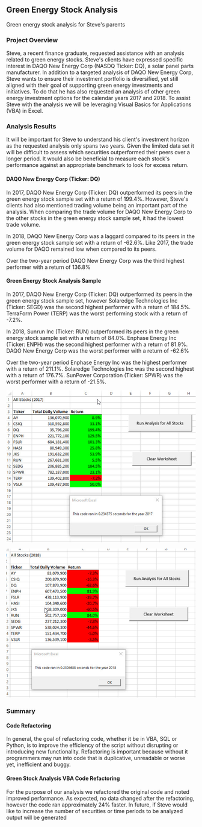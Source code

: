 ## Green Energy Stock Analysis
Green energy stock analysis for Steve's parents

### Project Overview

Steve, a recent finance graduate, requested assistance with an analysis related to green energy stocks. Steve's clients have expressed specific interest in DAQO New Energy Corp (NASDQ Ticker: DQ), a solar panel parts manufacturer. In addition to a targeted analysis of DAQO New Energy Corp, Steve wants to ensure their investment portfolio is diversified, yet still aligned with their goal of supporting green energy investments and initiatives. To do that he has also requested an analysis of other green energy investment options for the calendar years 2017 and 2018. To assist Steve with the analysis we will be leveraging Visual Basics for Applications (VBA) in Excel. 


### Analysis Results
It will be important for Steve to understand his client's investment horizon as the requested analysis only spans two years. Given the limited data set it will be difficult to assess which securities outperformed their peers over a longer period. It would also be beneficial to measure each stock's performance against an appropriate benchmark to look for excess return.

#### DAQO New Energy Corp (Ticker: DQ)
In 2017, DAQO New Energy Corp (Ticker: DQ) outperformed its peers in the green energy stock sample set with a return of 199.4%. However, Steve's clients had also mentioned trading volume being an important part of the analysis. When comparing the trade volume for DAQO New Energy Corp to the other stocks in the green energy stock sample set, it had the lowest trade volume.

In 2018, DAQO New Energy Corp was a laggard compared to its peers in the green energy stock sample set with a return of -62.6%. Like 2017, the trade volume for DAQO remained low when compared to its peers.

Over the two-year period DAQO New Energy Corp was the third highest performer with a return of 136.8%

#### Green Energy Stock Analysis Sample
In 2017, DAQO New Energy Corp (Ticker: DQ) outperformed its peers in the green energy stock sample set, however Solaredge Technologies Inc (Ticker: SEGD) was the second highest performer with a return of 184.5%. TerraForm Power (TERP) was the worst performing stock with a return of -7.2%.

In 2018, Sunrun Inc (Ticker: RUN) outperformed its peers in the green energy stock sample set with a return of 84.0%. Enphase Energy Inc (Ticker: ENPH) was the second highest performer with a return of 81.9%. DAQO New Energy Corp was the worst performer with a return of -62.6%

Over the two-year period Enphase Energy Inc was the highest performer with a return of 211.1%. Solaredge Technologies Inc was the second highest with a return of 176.7%. SunPower Corporation (Ticker: SPWR) was the worst performer with a return of -21.5%.

![](https://github.com/NAppazeller/stock-analysis/blob/main/Resources/2017%20Refactor%20Execution%20Time.jpg)

![](https://github.com/NAppazeller/stock-analysis/blob/df86747be99e3c90483bd4a956402e8062aff0f9/Resources/2018%20Refactor%20Execution%20Time.jpg)

### Summary
#### Code Refactoring
In general, the goal of refactoring code, whether it be in VBA, SQL or Python, is to improve the efficiency of the script without disrupting or introducing new functionality. Refactoring is important because without it programmers may run into code that is duplicative, unreadable or worse yet, inefficient and buggy. 


#### Green Stock Analysis VBA Code Refactoring
For the purpose of our analysis we refactored the original code and noted improved performance. As expected, no data changed after the refactoring, however the code ran approximately 24% faster. In future, if Steve would like to increase the number of securities or time periods to be analyzed output will be generated 


